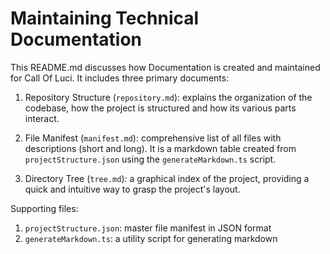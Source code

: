 # Maintaining Technical Documentation

This README.md discusses how Documentation is created and maintained for Call Of Luci. It includes three primary documents:

1. Repository Structure (`repository.md`): explains the organization of the codebase, how the project is structured and how its various parts interact. 

2. File Manifest (`manifest.md`): comprehensive list of all files with descriptions (short and long). It is a markdown table created from `projectStructure.json` using the `generateMarkdown.ts` script.

3. Directory Tree (`tree.md`): a graphical index of the project, providing a quick and intuitive way to grasp the project's layout.

Supporting files:

1. `projectStructure.json`: master file manifest in JSON format
2. `generateMarkdown.ts`: a utility script for generating markdown